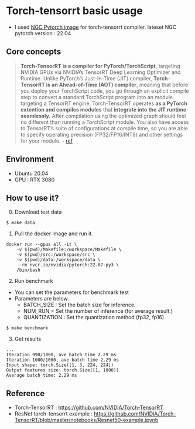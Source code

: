 # Torch-tensorrt basic usage
- I used [NGC Pytorch image](https://catalog.ngc.nvidia.com/orgs/nvidia/containers/pytorch) for torch-tensorrt compiler. lateset NGC pytorch version : 22.04

## Core concepts
> **Torch-TensorRT is a compiler for PyTorch/TorchScript**, targeting NVIDIA GPUs via NVIDIA’s TensorRT Deep Learning Optimizer and Runtime. Unlike PyTorch’s Just-In-Time (JIT) compiler, **Torch-TensorRT is an Ahead-of-Time (AOT) compiler**, meaning that before you deploy your TorchScript code, you go through an explicit compile step to convert a standard TorchScript program into an module targeting a TensorRT engine. Torch-TensorRT operates **as a PyTorch extention and compiles modules** that **integrate into the JIT runtime seamlessly.** After compilation using the optimized graph should feel no different than running a TorchScript module. You also have access to TensorRT’s suite of configurations at compile time, so you are able to specify operating precision (FP32/FP16/INT8) and other settings for your module. - [ref](https://nvidia.github.io/Torch-TensorRT/)

## Environment
- Ubuntu 20.04
- GPU : RTX 3080

## How to use it?
0. Download test data
```
$ make data
```
1. Pull the docker image and run it.
```
docker run --gpus all -it \
	-v $(pwd)/Makefile:/workspace/Makefile \
	-v $(pwd)/src:/workspace/src \
    -v $(pwd)/data:/workspace/data \
	--rm nvcr.io/nvidia/pytorch:22.07-py3 \
	/bin/bash 
```
2. Run benchmark
- You can set the parameters for benchmark test
- Parameters are below.
	- BATCH_SIZE : Set the batch size for inference.
	- NUM_RUN = Set the number of inference (for average result.)
	- QUANTIZATION : Set the quantization method (fp32, fp16).
```
$ make benchmark
```

3. Get results
```
...
Iteration 990/1000, ave batch time 2.29 ms
Iteration 1000/1000, ave batch time 2.29 ms
Input shape: torch.Size([1, 3, 224, 224])
Output features size: torch.Size([1, 1000])
Average batch time: 2.29 ms
```

## Reference
- Torch-TensorRT : https://github.com/NVIDIA/Torch-TensorRT
- ResNet torch-tensorrt example : https://github.com/NVIDIA/Torch-TensorRT/blob/master/notebooks/Resnet50-example.ipynb